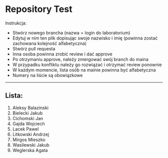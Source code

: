 # Repository Test
Instrukcja:
* Stwórz nowego brancha (nazwa = login do laboratorium)
* Edytuj w nim ten plik dopisując swoje nazwisko i imię (powinna zostać zachowana kolejność alfabetyczna)
* Stwórz pull requesta
* Inna osoba powinna zrobić review i dać approve
* Po otrzymaniu approve, należy zmergować swój branch do maina
* W przypadku konfliktu należy go rozwiązać i otrzymać review ponownie
* W każdym momencie, lista osób na mainie powinna być alfabetyczna
* Numery na liście są obowiązkowe
---
## Lista:
1. Aleksy Balazinski
2. Bielecki Jakub
3. Cichomski Jan
4. Gajda Wojciech
5. Lacek Pawel
6. Litkowski Andrzej
7. Mirgos Mieszko
8. Wasilewski Jakub
9. Weglerska Agata
